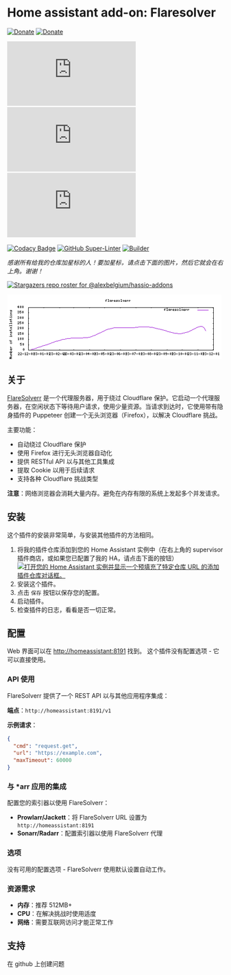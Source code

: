 # Home assistant add-on: Flaresolver

[![Donate][donation-badge]](https://www.buymeacoffee.com/alexbelgium)
[![Donate][paypal-badge]](https://www.paypal.com/donate/?hosted_button_id=DZFULJZTP3UQA)

![Version](https://img.shields.io/badge/dynamic/json?label=版本&query=%24.version&url=https%3A%2F%2Fraw.githubusercontent.com%2Falexbelgium%2Fhassio-addons%2Fmaster%2Fflaresolverr%2Fconfig.json)
![Ingress](https://img.shields.io/badge/dynamic/json?label=入口&query=%24.ingress&url=https%3A%2F%2Fraw.githubusercontent.com%2Falexbelgium%2Fhassio-addons%2Fmaster%2Fflaresolverr%2Fconfig.json)
![Arch](https://img.shields.io/badge/dynamic/json?color=success&label=架构&query=%24.arch&url=https%3A%2F%2Fraw.githubusercontent.com%2Falexbelgium%2Fhassio-addons%2Fmaster%2Fflaresolverr%2Fconfig.json)

[![Codacy Badge](https://app.codacy.com/project/badge/Grade/9c6cf10bdbba45ecb202d7f579b5be0e)](https://www.codacy.com/gh/alexbelgium/hassio-addons/dashboard?utm_source=github.com&utm_medium=referral&utm_content=alexbelgium/hassio-addons&utm_campaign=Badge_Grade)
[![GitHub Super-Linter](https://img.shields.io/github/actions/workflow/status/alexbelgium/hassio-addons/weekly-supelinter.yaml?label=Lint%20code%20base)](https://github.com/alexbelgium/hassio-addons/actions/workflows/weekly-supelinter.yaml)
[![Builder](https://img.shields.io/github/actions/workflow/status/alexbelgium/hassio-addons/onpush_builder.yaml?label=构建者)](https://github.com/alexbelgium/hassio-addons/actions/workflows/onpush_builder.yaml)

[donation-badge]: https://img.shields.io/badge/Buy%20me%20a%20coffee%20(no%20paypal)-%23d32f2f?logo=buy-me-a-coffee&style=flat&logoColor=white
[paypal-badge]: https://img.shields.io/badge/Buy%20me%20a%20coffee%20with%20Paypal-0070BA?logo=paypal&style=flat&logoColor=white

_感谢所有给我的仓库加星标的人！要加星标，请点击下面的图片，然后它就会在右上角。谢谢！_

[![Stargazers repo roster for @alexbelgium/hassio-addons](https://raw.githubusercontent.com/alexbelgium/hassio-addons/master/.github/stars2.svg)](https://github.com/alexbelgium/hassio-addons/stargazers)

![下载量趋势](https://raw.githubusercontent.com/alexbelgium/hassio-addons/master/flaresolverr/stats.png)

## 关于

[FlareSolverr](https://github.com/FlareSolverr/FlareSolverr) 是一个代理服务器，用于绕过 Cloudflare 保护。它启动一个代理服务器，在空闲状态下等待用户请求，使用少量资源。当请求到达时，它使用带有隐身插件的 Puppeteer 创建一个无头浏览器（Firefox），以解决 Cloudflare 挑战。

主要功能：
- 自动绕过 Cloudflare 保护
- 使用 Firefox 进行无头浏览器自动化
- 提供 RESTful API 以与其他工具集成
- 提取 Cookie 以用于后续请求
- 支持各种 Cloudflare 挑战类型

**注意**：网络浏览器会消耗大量内存。避免在内存有限的系统上发起多个并发请求。

## 安装

这个插件的安装非常简单，与安装其他插件的方法相同。

1. 将我的插件仓库添加到您的 Home Assistant 实例中（在右上角的 supervisor 插件商店，或如果您已配置了我的 HA，请点击下面的按钮）
   [![打开您的 Home Assistant 实例并显示一个预填充了特定仓库 URL 的添加插件仓库对话框。](https://my.home-assistant.io/badges/supervisor_add_addon_repository.svg)](https://my.home-assistant.io/redirect/supervisor_add_addon_repository/?repository_url=https%3A%2F%2Fgithub.com%2Falexbelgium%2Fhassio-addons)
1. 安装这个插件。
1. 点击 `保存` 按钮以保存您的配置。
1. 启动插件。
1. 检查插件的日志，看看是否一切正常。

## 配置

Web 界面可以在 <http://homeassistant:8191> 找到。
这个插件没有配置选项 - 它可以直接使用。

### API 使用

FlareSolverr 提供了一个 REST API 以与其他应用程序集成：

**端点**：`http://homeassistant:8191/v1`

**示例请求**：
```json
{
  "cmd": "request.get",
  "url": "https://example.com",
  "maxTimeout": 60000
}
```

### 与 *arr 应用的集成

配置您的索引器以使用 FlareSolverr：
- **Prowlarr/Jackett**：将 FlareSolverr URL 设置为 `http://homeassistant:8191`
- **Sonarr/Radarr**：配置索引器以使用 FlareSolverr 代理

### 选项

没有可用的配置选项 - FlareSolverr 使用默认设置自动工作。

### 资源需求

- **内存**：推荐 512MB+
- **CPU**：在解决挑战时使用适度
- **网络**：需要互联网访问才能正常工作

## 支持

在 github 上创建问题

[repository]: https://github.com/alexbelgium/hassio-addons